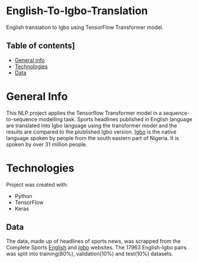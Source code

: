 # English-To-Igbo-Translation
English translation to Igbo using TensorFlow Transformer model. 

## Table of contents]
* [General info](#general-info)
* [Technologies](#technologies)
* [Data](#data)

# General Info
This NLP project applies the Tensorflow Transformer model in a sequence-to-sequence modelling task. Sports headlines published in English language are translated into Igbo language using the transformer model and the results are compared to the piublished Igbo version. <a href='https://en.wikipedia.org/wiki/Igbo_language'>Igbo</a> is the native language spoken by people from the south eastern part of Nigeria. It is spoken by over 31 million people.

# Technologies
Project was created with:

* Python
* TensorFlow
* Keras

## Data
The data, made up of headlines of sports news, was scrapped from the Complete Sports <a href='https://www.completesports.com/'>English</a> and <a href='https://www.completesports.com/ig/'>Igbo</a> websites. The 17963 English-Igbo pairs was split into training(80%), validation(10%) and test(10%) datasets.

